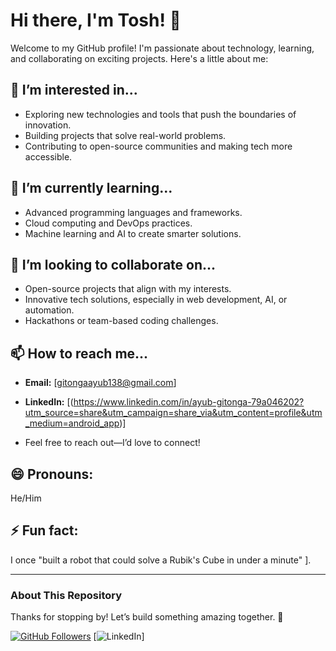 # Hi there, I'm Tosh! 👋

Welcome to my GitHub profile! I'm passionate about technology, learning, and collaborating on exciting projects. Here's a little about me:

## 👀 **I’m interested in...**
- Exploring new technologies and tools that push the boundaries of innovation.
- Building projects that solve real-world problems.
- Contributing to open-source communities and making tech more accessible.

## 🌱 **I’m currently learning...**
- Advanced programming languages and frameworks.
- Cloud computing and DevOps practices.
- Machine learning and AI to create smarter solutions.

## 💞️ **I’m looking to collaborate on...**
- Open-source projects that align with my interests.
- Innovative tech solutions, especially in web development, AI, or automation.
- Hackathons or team-based coding challenges.

## 📫 **How to reach me...**
- **Email:** [gitongaayub138@gmail.com]
- **LinkedIn:** [(https://www.linkedin.com/in/ayub-gitonga-79a046202?utm_source=share&utm_campaign=share_via&utm_content=profile&utm_medium=android_app)]

- Feel free to reach out—I’d love to connect!

## 😄 **Pronouns:**
He/Him

## ⚡ **Fun fact:**
I once  "built a robot that could solve a Rubik's Cube in under a minute" ].

---

### About This Repository


Thanks for stopping by! Let’s build something amazing together. 🚀

[![GitHub Followers](https://img.shields.io/github/followers/toshAG?label=Follow&style=social)](https://github.com/toshAG)
[![LinkedIn](https://www.linkedin.com/in/ayub-gitonga-79a046202?utm_source=share&utm_campaign=share_via&utm_content=profile&utm_medium=android_app)]
